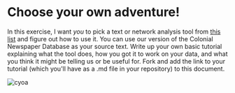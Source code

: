 # Choose your own adventure!

In this exercise, I want *you* to pick a text or network analysis tool from [this list](http://dirtdirectory.org/search/node/%22text%20analysis%22%20OR%20network) and figure out how to use it. You can use our version of the Colonial Newspaper Database as your source text. Write up your own basic tutorial explaining what the tool does, how you got it to work on your data, and what you think it might be telling us or be useful for. Fork and add the link to your tutorial (which you'll have as a .md file in your repository) to this document.

![cyoa](http://www.gamebooks.org/gallery/cyoa001.jpg) 

